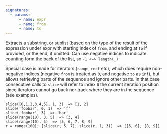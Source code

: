 ```yaml
---
signatures:
  - params:
      - name: expr
      - name: from
      - name: to
---
```


Extracts a substring, or sublist (based on the type of the result of the
expression under expr with starting index of `from`, and ending at `to` if
provided, or the end, if omitted. Can use negative indices to indicate counting
form the back of the list, so `-1 <=> length(_)`.

Special case is made for iterators (`range`, `rect` etc), which does require
non-negative indices (negative `from` is treated as `0`, and negative `to` as
`inf`), but allows retrieving parts of the sequence and ignore other parts. In
that case consecutive calls to `slice` will refer to index `0` the current
iteration position since iterators cannot go back nor track where they are in
the sequence (see examples).

```scarpet
slice([0,1,2,3,4,5], 1, 3)  => [1, 2]
slice('foobar', 0, 1)  => 'f'
slice('foobar', 3)  => 'bar'
slice(range(10), 3, 5)  => [3, 4]
slice(range(10), 5)  => [5, 6, 7, 8, 9]
r = range(100); [slice(r, 5, 7), slice(r, 1, 3)]  => [[5, 6], [8, 9]]
```
